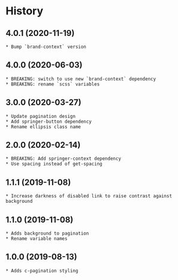 # History

## 4.0.1 (2020-11-19)
    * Bump `brand-context` version

## 4.0.0 (2020-06-03)
    * BREAKING: switch to use new `brand-context` dependency
	* BREAKING: rename `scss` variables

## 3.0.0 (2020-03-27)
    * Update pagination design
    * Add springer-button dependency
    * Rename ellipsis class name
	
## 2.0.0 (2020-02-14)
	* BREAKING: Add springer-context dependency
	* Use spacing instead of get-spacing

## 1.1.1 (2019-11-08)
	* Increase darkness of disabled link to raise contrast against background 

## 1.1.0 (2019-11-08)
	* Adds background to pagination
	* Rename variable names 

## 1.0.0 (2019-08-13)
	* Adds c-pagination styling
